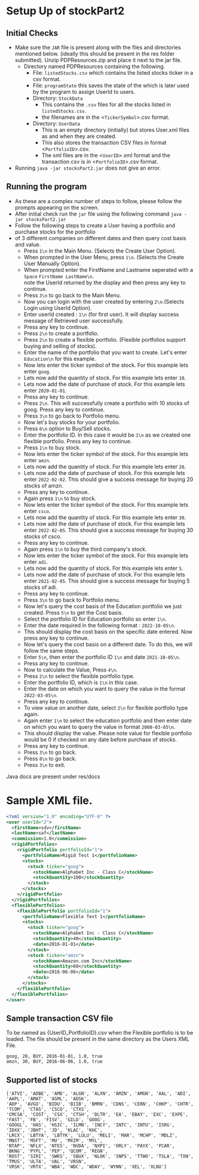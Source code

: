 # Setup Up of stockPart2

## Initial Checks
* Make sure the `JAR` file is present along with the files and directories mentioned below. (ideally this should be 
present in the res folder submitted). Unzip PDPResources.zip and place it next to the jar file.
  * Directory named PDPResources containing the following.
    * File: `listedStocks.csv` which contains the listed stocks ticker in a csv format.
    * File: `programState` this saves the state of the which is later used by the program to assign UserId to users.
    * Directory: `StockData`
      * This contains the `.csv` files for all the stocks listed in `listedStocks.csv`.
      * the filenames are in the <`TickerSymbol`>.csv format.
    * Directory: `UserData`
      * This is an empty directory (initially) but stores User.xml files as and when they are created.
      * This also stores the transaction CSV files in format <`PortfolioID`>.csv.
      * The xml files are in the <`UserID`>.xml format and the transaction csv is in <`PortfolioID`>.csv format.
* Running `java -jar stocksPart2.jar` does not give an error.

## Running the program
* As these are a complex number of steps to follow, please follow the prompts appearing on the screen.
* After initial check run the `jar` file using the following command `java -jar stocksPart2.jar`
* Follow the following steps to create a User having a portfolio and purchase stocks for the portfolio
* of 3 different companies on different dates and then query cost basis and value.
  * Press `1\n` in the Main Menu. (Selects the Create User Option).
  * When prompted in the User Menu, press `1\n`. (Selects the Create User Manually Option).
  * When prompted enter the FirstName and Lastname seperated with a `Space` `FirstName LastName\n`.
    <br> note the UserId returned by the display and then press any key to continue.
  * Press `3\n` to go back to the Main Menu.
  * Now you can login with the user created by entering `2\n`.(Selects Login using UserId Option).
  * Enter userId created : `1\n` (for first user). It will display success message of Retrieved user successfully. 
  * Press any key to continue.
  * Press `2\n` to create a portfolio.
  * Press `2\n` to create a flexible portfolio. (Flexible portfolios support buying and selling of stocks).
  * Enter the name of the portfolio that you want to create. Let's enter `Education\n` for this example.
  * Now lets enter the ticker symbol of the stock. For this example lets enter `goog`.
  * Lets now add the quantity of stock. For this example lets enter `10`.
  * Lets now add the date of purchase of stock. For this example lets enter `2020-01-01`.
  * Press any key to continue.
  * Press `2\n`. This will successfully create a portfolio with 10 stocks of goog. Press any key to continue.
  * Press `3\n` to go back to Portfolio menu.
  * Now let's buy stocks for your portfolio.
  * Press `6\n` option to Buy/Sell stocks.
  * Enter the portfolio ID. In this case it would be `1\n` as we created one flexible portfolio. Press any key to continue.
  * Press `1\n` to buy stock.
  * Now lets enter the ticker symbol of the stock. For this example lets enter `amzn`.
  * Lets now add the quantity of stock. For this example lets enter `20`.
  * Lets now add the date of purchase of stock. For this example lets enter `2022-02-02`. This should give a success message for buying 20 stocks of amzn.
  * Press any key to continue.
  * Again press `1\n` to buy stock.
  * Now lets enter the ticker symbol of the stock. For this example lets enter `csco`.
  * Lets now add the quantity of stock. For this example lets enter `30`.
  * Lets now add the date of purchase of stock. For this example lets enter `2022-02-05`. This should give a success message for buying 30 stocks of csco.
  * Press any key to continue.
  * Again press `1\n` to buy the third company's stock.
  * Now lets enter the ticker symbol of the stock. For this example lets enter `adi`.
  * Lets now add the quantity of stock. For this example lets enter `5`.
  * Lets now add the date of purchase of stock. For this example lets enter `2021-02-05`. This should give a success message for buying 5 stocks of adi.
  * Press any key to continue.
  * Press `3\n` to go back to Portfolio menu.
  * Now let's query the cost basis of the Education portfolio we just created. Press `5\n` to get the Cost basis.
  * Select the portfolio ID for Education portfolio so enter `1\n`.
  * Enter the date required in the following format : `2022-10-05\n`.
  * This should display the cost basis on the specific date entered. Now press any key to continue.
  * Now let's query the cost basis on a different date. To do this, we will follow the same steps.
  * Enter `5\n`, then enter the portfolio ID `1\n` and date `2021-10-05\n`.
  * Press any key to continue.
  * Now to calculate the Value, Press `4\n`.
  * Press `2\n` to select the flexible portfolio type.
  * Enter the portfolio ID, which is `1\n` in this case.
  * Enter the date on which you want to query the value in the format `2022-03-05\n`.
  * Press any key to continue.
  * To view value on another date, select `2\n` for flexible portfolio type again.
  * Again enter `1\n` to select the education portfolio and then enter date on which you want to query the value in format `2000-03-05\n`.
  * This should display the value. Please note value for flexible portfolio would be 0 if checked on any date before purchase of stocks. 
  * Press any key to continue.
  * Press `3\n` to go back.
  * Press `8\n` to go back.
  * Press `3\n` to exit.


Java docs are present under res/docs

# Sample XML file.
```XML
<?xml version="1.0" encoding="UTF-8" ?>
<user userId="2">
  <firstName>sdv</firstName>
  <lastName>saf</lastName>
  <commission>1.0</commission>
  <rigidPortfolios>
    <rigidPortfolio portfolioId="1">
      <portfolioName>Rigid Test 1</portfolioName>
      <stocks>
        <stock ticker="goog">
          <stockName>Alphabet Inc - Class C</stockName>
          <stockQuantity>100</stockQuantity>
        </stock>
      </stocks>
    </rigidPortfolio>
  </rigidPortfolios>
  <flexiblePortfolios>
    <flexiblePortfolio portfolioId="1">
      <portfolioName>Flexible Test 1</portfolioName>
      <stocks>
        <stock ticker="goog">
          <stockName>Alphabet Inc - Class C</stockName>
          <stockQuantity>40</stockQuantity>
          <date>2016-01-01</date>
        </stock>
        <stock ticker="amzn">
          <stockName>Amazon.com Inc</stockName>
          <stockQuantity>60</stockQuantity>
          <date>2016-06-06</date>
        </stock>
      </stocks>
    </flexiblePortfolio>
  </flexiblePortfolios>
</user>
```

## Sample transaction CSV file
To be named as {UserID_PortfolioID}.csv when the Flexible portfolio is to be loaded.
The file should be present in the same directory as the Users XML File.
```csv
goog, 20, BUY, 2016-01-01, 1.0, true
amzn, 30, BUY, 2016-06-06, 1.0, true
```
## Supported list of stocks
```csv
['ATVI', 'ADBE', 'AMD', 'ALGN', 'ALXN', 'AMZN', 'AMGN', 'AAL', 'ADI', 'AAPL', 'AMAT', 'ASML', 'ADSK', 
'ADP', 'AVGO', 'BIDU', 'BIIB', 'BMRN', 'CDNS', 'CERN', 'CHKP', 'CHTR', 'TCOM', 'CTAS', 'CSCO', 'CTXS', 
'CMCSA', 'COST', 'CSX', 'CTSH', 'DLTR', 'EA', 'EBAY', 'EXC', 'EXPE', 'FAST', 'FB', 'FISV', 'GILD', 'GOOG', 
'GOOGL', 'HAS', 'HSIC', 'ILMN', 'INCY', 'INTC', 'INTU', 'ISRG', 'IDXX', 'JBHT', 'JD', 'KLAC', 'KHC',
'LRCX', 'LBTYA', 'LBTYK', 'LULU', 'MELI', 'MAR', 'MCHP', 'MDLZ', 'MNST', 'MSFT', 'MU', 'MXIM', 'MYL',
'NTAP', 'NFLX', 'NTES', 'NVDA', 'NXPI', 'ORLY', 'PAYX', 'PCAR', 'BKNG', 'PYPL', 'PEP', 'QCOM', 'REGN',
'ROST', 'SIRI', 'SWKS', 'SBUX', 'NLOK', 'SNPS', 'TTWO', 'TSLA', 'TXN', 'TMUS', 'ULTA', 'UAL', 'VRSN', 
'VRSK', 'VRTX', 'WBA', 'WDC', 'WDAY', 'WYNN', 'XEL', 'XLNX']
```